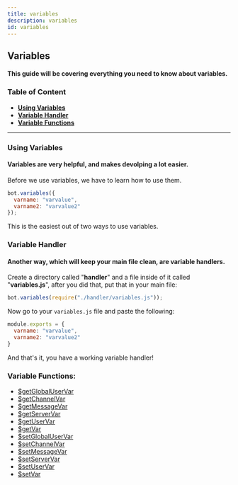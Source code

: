```yaml
---
title: variables 
description: variables
id: variables
---
```


## Variables

#### This guide will be covering everything you need to know about variables.

### Table of Content
  - **[Using Variables][1]**
  - **[Variable Handler][2]**
  - **[Variable Functions][3]**
---

### Using Variables
#### Variables are very helpful, and makes devolping a lot easier.

Before we use variables, we have to learn how to use them.

```js
bot.variables({
  varname: "varvalue",
  varname2: "varvalue2"
});
```
This is the easiest out of two ways to use variables.

### Variable Handler
#### Another way, which will keep your main file clean, are variable handlers.

Create a directory called "**handler**" and a file inside of it called "**variables.js**", after you did that, put that in your main file:
```js
bot.variables(require("./handler/variables.js"));
```

Now go to your `variables.js` file and paste the following:
```js
module.exports = {
  varname: "varvalue",
  varname2: "varvalue2"
}
```

And that's it, you have a working variable handler!


### Variable Functions:

* [$getGlobalUserVar](../functions/misc/getGlobalUserVar)
* [$getChannelVar](../functions/misc/getChannelVar)
* [$getMessageVar](../functions/misc/getGlobalUserVar)
* [$getServerVar](../functions/misc/getServerVar)
* [$getUserVar](../functions/misc/getUserVar)
* [$getVar](../functions/misc/getVar)
* [$setGlobalUserVar](../functions/misc/setGlobalUserVar)
* [$setChannelVar](../functions/misc/setChannelVar)
* [$setMessageVar](../functions/misc/setMessageVar)
* [$setServerVar](../functions/misc/setServerVar)
* [$setUserVar](../functions/misc/setUserVar)
* [$setVar](../functions/misc/setVar)


<!--- links -->
[1]: #using-variables
[2]: #variable-handler
[3]: #variable-functions
[embed-example]: https://cdn.discordapp.com/attachments/1061712111052521493/1061764337691279460/image_3.png
[aoi-github]: https://github.com/akaruidevelopment/aoi.js#v6
[ayaka-parser]: https://github.com/usersatoshi/parsers#main
